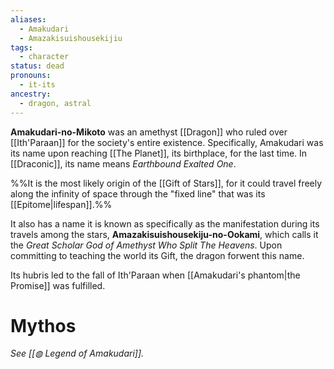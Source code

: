 ```yaml
---
aliases:
  - Amakudari
  - Amazakisuishousekijiu
tags:
  - character
status: dead
pronouns:
  - it-its
ancestry:
  - dragon, astral
---
```

**Amakudari-no-Mikoto** was an amethyst [[Dragon]] who ruled over [[Ith'Paraan]] for the society's entire existence. Specifically, Amakudari was its name upon reaching [[The Planet]], its birthplace, for the last time. In [[Draconic]], its name means *Earthbound Exalted One*. 

%%It is the most likely origin of the [[Gift of Stars]], for it could travel freely along the infinity of space through the "fixed line" that was its [[Epitome|lifespan]].%%

It also has a name it is known as specifically as the manifestation during its travels among the stars, **Amazakisuishousekiju-no-Ookami**, which calls it the *Great Scholar God of Amethyst Who Split The Heavens*. Upon committing to teaching the world its Gift, the dragon forwent this name.

Its hubris led to the fall of Ith'Paraan when [[Amakudari's phantom|the Promise]] was fulfilled.

# Mythos
_See [[◍ Legend of Amakudari]]._